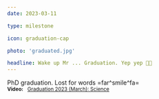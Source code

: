 ```yaml
---
date: 2023-03-11

type: milestone

icon: graduation-cap

photo: 'graduated.jpg'

headline: Wake up Mr ... Graduation. Yep yep 🥳🎉
---
```


PhD graduation. Lost for words =far^smile^fa=
<br>
<small>**Video:** &nbsp; [Graduation 2023 (March): Science](https://youtu.be/77g-tRdy8vc?t=4393)</small>

